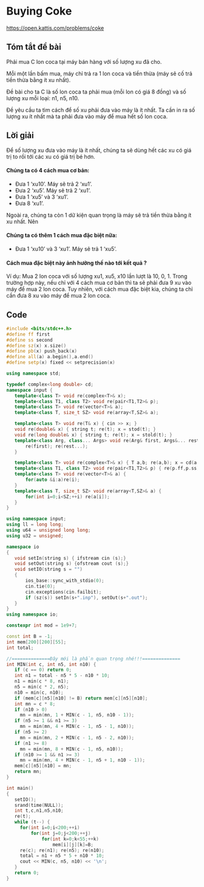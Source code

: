 # Buying Coke
https://open.kattis.com/problems/coke

## Tóm tắt đề bài

Phải mua C lon coca tại máy bán hàng với số lượng xu đã cho. 

Mỗi một lần bấm mua, máy chỉ trả ra 1 lon coca và tiền thừa (máy sẽ cố trả tiền thừa bằng ít xu nhất). 

Đề bài cho ta C là số lon coca ta phải mua (mỗi lon có giá 8 đồng) và số lượng xu mỗi loại: n1, n5, n10.

Đề yêu cầu ta tìm cách để số xu phải đưa vào máy là ít nhất.
Ta cần in ra số lượng xu ít nhất mà ta phải đưa vào máy để mua hết số lon coca.

## Lời giải

Để số lượng xu đưa vào máy là ít nhất, chúng ta sẽ dùng hết các xu có giá trị to rồi tới các xu có giá trị bé hơn.
#### Chúng ta có 4 cách mua cơ bản:
- Đưa 1 ‘xu10’. Máy sẽ trả 2 ‘xu1’.
- Đưa 2 ‘xu5’. Máy sẽ trả 2 ‘xu1’.
- Đưa 1 ‘xu5’ và 3 ‘xu1’.
- Đưa 8 ‘xu1’.

Ngoài ra, chúng ta còn 1 dữ kiện quan trọng là máy sẽ trả tiền thừa bằng ít xu nhất. Nên 
#### Chúng ta có thêm 1 cách mua đặc biệt nữa:
- Đưa 1 ‘xu10’ và 3 ‘xu1’. Máy sẽ trả 1 ‘xu5’.

#### Cách mua đặc biệt này ảnh hưởng thế nào tới kết quả ?
Ví dụ: Mua 2 lon coca với số lượng xu1, xu5, x10 lần lượt là 10, 0, 1. Trong trường hợp này, nếu chỉ với 4 cách mua cơ bản thì ta sẽ phải đưa 9 xu vào máy để mua 2 lon coca. Tuy nhiên, với cách mua đặc biệt kia, chúng ta chỉ cần đưa 8 xu vào máy để mua 2 lon coca.

## Code

 ```cpp
#include <bits/stdc++.h>
#define ff first
#define ss second
#define sz(x) x.size()
#define pb(x) push_back(x)
#define all(a) a.begin(),a.end()
#define setp(x) fixed << setprecision(x)

using namespace std;

typedef complex<long double> cd;
namespace input {
	template<class T> void re(complex<T>& x);
	template<class T1, class T2> void re(pair<T1,T2>& p);
	template<class T> void re(vector<T>& a);
	template<class T, size_t SZ> void re(array<T,SZ>& a);

	template<class T> void re(T& x) { cin >> x; }
	void re(double& x) { string t; re(t); x = stod(t); }
	void re(long double& x) { string t; re(t); x = stold(t); }
	template<class Arg, class... Args> void re(Arg& first, Args&... rest) {
		re(first); re(rest...);
	}

	template<class T> void re(complex<T>& x) { T a,b; re(a,b); x = cd(a,b); }
	template<class T1, class T2> void re(pair<T1,T2>& p) { re(p.ff,p.ss); }
	template<class T> void re(vector<T>& a) {
		for(auto &i:a)re(i);
	}
	template<class T, size_t SZ> void re(array<T,SZ>& a) {
		for(int i=0;i<SZ;++i) re(a[i]);
	}
}

using namespace input;
using ll = long long;
using u64 = unsigned long long;
using u32 = unsigned;

namespace io
{
	void setIn(string s) { ifstream cin (s);}
	void setOut(string s) {ofstream cout (s);}
	void setIO(string s = "")
	{
		ios_base::sync_with_stdio(0);
		cin.tie(0);
		cin.exceptions(cin.failbit);
		if (sz(s)) setIn(s+".inp"), setOut(s+".out");
	}
}
using namespace io;

constexpr int mod = 1e9+7;

const int B = -1;
int mem[200][200][55];
int total;

//==============Đây mới là phần quan trọng nhé!!!==============
int MIN(int c, int n5, int n10) {
    if (c == 0) return 0;
    int n1 = total - n5 * 5 - n10 * 10;
    n1 = min(c * 8, n1);
    n5 = min(c * 2, n5);
    n10 = min(c, n10);
    if (mem[c][n5][n10] != B) return mem[c][n5][n10];
    int mn = c * 8;
    if (n10 > 0)
      mn = min(mn, 1 + MIN(c - 1, n5, n10 - 1));
    if (n5 >= 1 && n1 >= 3)
      mn = min(mn, 4 + MIN(c - 1, n5 - 1, n10));
    if (n5 >= 2)
      mn = min(mn, 2 + MIN(c - 1, n5 - 2, n10));
    if (n1 >= 8)
      mn = min(mn, 8 + MIN(c - 1, n5, n10));
    if (n10 >= 1 && n1 >= 3)
      mn = min(mn, 4 + MIN(c - 1, n5 + 1, n10 - 1));
    mem[c][n5][n10] = mn;
	return mn;
}

int main()
{
	setIO();
	srand(time(NULL));
	int t,c,n1,n5,n10;
	re(t);
    while (t--) {
      for(int i=0;i<200;++i)
		  for(int j=0;j<200;++j)
			  for(int k=0;k<55;++k)
				  mem[i][j][k]=B;
	  re(c); re(n1); re(n5); re(n10);
      total = n1 + n5 * 5 + n10 * 10;
      cout << MIN(c, n5, n10) << '\n';
    }
	return 0;
}
 



 




